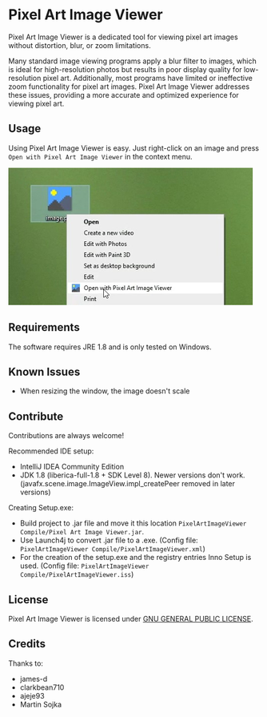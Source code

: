 # Pixel Art Image Viewer
Pixel Art Image Viewer is a dedicated tool for viewing pixel art images without distortion, blur, or zoom limitations.

Many standard image viewing programs apply a blur filter to images, which is ideal for high-resolution photos but results in poor display quality for low-resolution pixel art. Additionally, most programs have limited or ineffective zoom functionality for pixel art images. Pixel Art Image Viewer addresses these issues, providing a more accurate and optimized experience for viewing pixel art.

## Usage
Using Pixel Art Image Viewer is easy.
Just right-click on an image and press `Open with Pixel Art Image Viewer` in the context menu.

![Alt image of context menu showing Open with Pixel Art Image Viewer button](usage.jpg)

## Requirements
The software requires JRE 1.8 and is only tested on Windows.

## Known Issues
- When resizing the window, the image doesn't scale

## Contribute
Contributions are always welcome!

Recommended IDE setup:
- IntelliJ IDEA Community Edition 
- JDK 1.8 (liberica-full-1.8 + SDK Level 8). Newer versions don't work. (javafx.scene.image.ImageView.impl_createPeer removed in later versions)

Creating Setup.exe:
- Build project to .jar file and move it this location `PixelArtImageViewer Compile/Pixel Art Image Viewer.jar`.
- Use Launch4j to convert .jar file to a .exe. (Config file: `PixelArtImageViewer Compile/PixelArtImageViewer.xml`)
- For the creation of the setup.exe and the registry entries Inno Setup is used. (Config file: `PixelArtImageViewer Compile/PixelArtImageViewer.iss`)

## License
Pixel Art Image Viewer is licensed under [GNU GENERAL PUBLIC LICENSE](https://www.gnu.org/licenses/gpl-3.0.en.html).

## Credits
Thanks to:
- james-d
- clarkbean710
- ajeje93
- Martin Sojka
